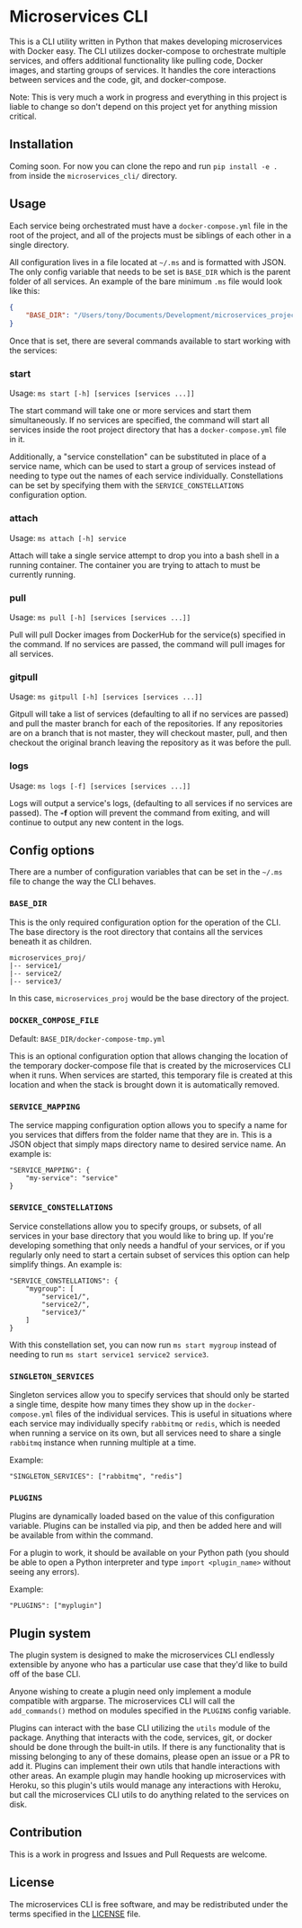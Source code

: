 # Microservices CLI

This is a CLI utility written in Python that makes developing microservices with Docker easy. The CLI utilizes docker-compose to orchestrate multiple services, and offers additional functionality like pulling code, Docker images, and starting groups of services. It handles the core interactions between services and the code, git, and docker-compose.

Note: This is very much a work in progress and everything in this project is liable to change so don't depend on this project yet for anything mission critical.

## Installation

Coming soon. For now you can clone the repo and run `pip install -e .` from inside the `microservices_cli/` directory.

## Usage

Each service being orchestrated must have a `docker-compose.yml` file in the root of the project, and all of the projects must be siblings of each other in a single directory.

All configuration lives in a file located at `~/.ms` and is formatted with JSON. The only config variable that needs to be set is `BASE_DIR` which is the parent folder of all services. An example of the bare minimum `.ms` file would look like this:

```json
{
    "BASE_DIR": "/Users/tony/Documents/Development/microservices_project"
} 
```

Once that is set, there are several commands available to start working with the services:
 
### start
Usage: `ms start [-h] [services [services ...]]`

The start command will take one or more services and start them simultaneously. If no services are specified, the command will start all services inside the root project directory that has a `docker-compose.yml` file in it.
 
Additionally, a "service constellation" can be substituted in place of a service name, which can be used to start a group of services instead of needing to type out the names of each service individually. Constellations can be set by specifying them with the `SERVICE_CONSTELLATIONS` configuration option.

### attach
Usage: `ms attach [-h] service`

Attach will take a single service attempt to drop you into a bash shell in a running container. The container you are trying to attach to must be currently running.

### pull
Usage: `ms pull [-h] [services [services ...]]`

Pull will pull Docker images from DockerHub for the service(s) specified in the command. If no services are passed, the command will pull images for all services.

### gitpull
Usage: `ms gitpull [-h] [services [services ...]]`
 
Gitpull will take a list of services (defaulting to all if no services are passed) and pull the master branch for each of the repositories. If any repositories are  on a branch that is not master, they will checkout master, pull, and then checkout the original branch leaving the repository as it was before the pull.

### logs
Usage: `ms logs [-f] [services [services ...]]`

Logs will output a service's logs, (defaulting to all services if no services are passed). The **-f** option will prevent the command from exiting, and will continue to output any new content in the logs.

## Config options

There are a number of configuration variables that can be set in the `~/.ms` file to change the way the CLI behaves.

### `BASE_DIR`

This is the only required configuration option for the operation of the CLI. The base directory is the root directory that contains all the services beneath it as children.

```
microservices_proj/
|-- service1/
|-- service2/
|-- service3/
```

In this case, `microservices_proj` would be the base directory of the project.

### `DOCKER_COMPOSE_FILE`

Default: `BASE_DIR/docker-compose-tmp.yml`

This is an optional configuration option that allows changing the location of the temporary docker-compose file that is created by the microservices CLI when it runs. When services are started, this temporary file is created at this location and when the stack is brought down it is automatically removed.

### `SERVICE_MAPPING`

The service mapping configuration option allows you to specify a name for you services that differs from the folder name that they are in. This is a JSON object that simply maps directory name to desired service name. An example is:

```
"SERVICE_MAPPING": {
    "my-service": "service"
}
```

### `SERVICE_CONSTELLATIONS`

Service constellations allow you to specify groups, or subsets, of all services in your base directory that you would like to bring up. If you're developing something that only needs a handful of your services, or if you regularly only need to start a certain subset of services this option can help simplify things. An example is:

```
"SERVICE_CONSTELLATIONS": {
    "mygroup": [
        "service1/",
        "service2/",
        "service3/"
    ]
}
```

With this constellation set, you can now run `ms start mygroup` instead of needing to run `ms start service1 service2 service3`.

### `SINGLETON_SERVICES`

Singleton services allow you to specify services that should only be started a single time, despite how many times they show up in the `docker-compose.yml` files of the individual services. This is useful in situations where each service may individually specify `rabbitmq` or `redis`, which is needed when running a service on its own, but all services need to share a single `rabbitmq` instance when running multiple at a time.

Example:

```
"SINGLETON_SERVICES": ["rabbitmq", "redis"]
```

### `PLUGINS`

Plugins are dynamically loaded based on the value of this configuration variable. Plugins can be installed via pip, and then be added here and will be available from within the command.

For a plugin to work, it should be available on your Python path (you should be able to open a Python interpreter and type `import <plugin_name>` without seeing any errors).

Example:

```
"PLUGINS": ["myplugin"]
```

## Plugin system

The plugin system is designed to make the microservices CLI endlessly extensible by anyone who has a particular use case that they'd like to build off of the base CLI.

Anyone wishing to create a plugin need only implement a module compatible with argparse. The microservices CLI will call the `add_commands()` method on modules specified in the `PLUGINS` config variable.

Plugins can interact with the base CLI utilizing the `utils` module of the package. Anything that interacts with the code, services, git, or docker should be done through the built-in utils. If there is any functionality that is missing belonging to any of these domains, please open an issue or a PR to add it. Plugins can implement their own utils that handle interactions with other areas. An example plugin may handle hooking up microservices with Heroku, so this plugin's utils would manage any interactions with Heroku, but call the microservices CLI utils to do anything related to the services on disk.

## Contribution

This is a work in progress and Issues and Pull Requests are welcome.

## License

The microservices CLI is free software, and may be redistributed under the terms specified in the [LICENSE](LICENSE) file.
